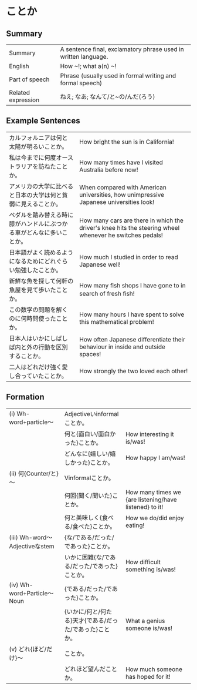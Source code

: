 # ことか

## Summary

<table><tr>   <td>Summary</td>   <td>A sentence final, exclamatory phrase used in written language.</td></tr><tr>   <td>English</td>   <td>How ~!; what a(n) ~!</td></tr><tr>   <td>Part of speech</td>   <td>Phrase (usually used in formal writing and formal speech)</td></tr><tr>   <td>Related expression</td>   <td>ねえ; なあ; なんて/と~の/んだ(ろう)</td></tr></table>

## Example Sentences

<table><tr>   <td>カルフォルニアは何と太陽が明るいことか。</td>   <td>How bright the sun is in California!</td></tr><tr>   <td>私は今までに何度オーストラリアを訪ねたことか。</td>   <td>How many times have I visited Australia before now!</td></tr><tr>   <td>アメリカの大学に比べると日本の大学は何と貧弱に見えることか。</td>   <td>When compared with American universities, how unimpressive Japanese universities look!</td></tr><tr>   <td>ペダルを踏み替える時に膝がハンドルにぶつかる車がどんなに多いことか。</td>   <td>How many cars are there in which the driver's knee hits the steering wheel whenever he switches pedals!</td></tr><tr>   <td>日本語がよく読めるようになるためにどれぐらい勉強したことか。</td>   <td>How much I studied in order to read Japanese well!</td></tr><tr>   <td>新鮮な魚を探して何軒の魚屋を見て歩いたことか。</td>   <td>How many ﬁsh shops I have gone to in search of fresh ﬁsh!</td></tr><tr>   <td>この数学の問題を解くのに何時問使ったことか。</td>   <td>How many hours I have spent to solve this mathematical problem!</td></tr><tr>   <td>日本人はいかにしばしば内と外の行動を区別することか。</td>   <td>How often Japanese differentiate their behaviour in inside and outside spaces!</td></tr><tr>   <td>二人はどれだけ強く愛し合っていたことか。</td>   <td>How strongly the two loved each other!</td></tr></table>

## Formation

<table class="table"><tbody><tr class="tr head"><td class="td"><span class="numbers">(i)</span> <span class="bold">Wh-word+particle～</span></td><td class="td"><span>Adjectiveいinformal</span><span class="concept">ことか</span><span>。</span></td><td class="td"></td></tr><tr class="tr"><td class="td"></td><td class="td"><span>何と{面白い/面白かった}</span><span class="concept">ことか</span><span>。</span></td><td class="td"><span>How interesting it is/was!</span></td></tr><tr class="tr"><td class="td"></td><td class="td"><span>どんなに{嬉しい/嬉しかった}</span><span class="concept">ことか</span><span>。</span></td><td class="td"><span>How happy I am/was!</span></td></tr><tr class="tr head"><td class="td"><span class="numbers">(ii)</span> <span class="bold">何{Counter/と}～</span></td><td class="td"><span>Vinformal</span><span class="concept">ことか</span><span>。</span></td><td class="td"></td></tr><tr class="tr"><td class="td"></td><td class="td"><span>何回{聞く/聞いた}</span><span class="concept">ことか</span><span>。</span></td><td class="td"><span>How many times we {are listening/have listened} to it!</span></td></tr><tr class="tr"><td class="td"></td><td class="td"><span>何と美味しく{食べる/食べた}</span><span class="concept">ことか</span><span>。</span></td><td class="td"><span>How we do/did enjoy eating!</span></td></tr><tr class="tr head"><td class="td"><span class="numbers">(iii)</span> <span class="bold">Wh-word～Adjectiveなstem</span></td><td class="td"><span>{な/である/だった/であった}</span><span class="concept">ことか</span><span>。</span></td><td class="td"></td></tr><tr class="tr"><td class="td"></td><td class="td"><span>いかに困難{な/である/だった/であった}</span><span class="concept">ことか</span><span>。</span></td><td class="td"><span>How difficult something is/was!</span></td></tr><tr class="tr head"><td class="td"><span class="numbers">(iv)</span> <span class="bold">Wh-word+Particle～Noun</span></td><td class="td"><span>{である/だった/であった}</span><span class="concept">ことか</span><span>。</span></td><td class="td"></td></tr><tr class="tr"><td class="td"></td><td class="td"><span>{いかに/何と/何たる}天才{である/だった/であった}</span><span class="concept">ことか</span><span>。</span></td><td class="td"><span>What a genius someone is/was!</span></td></tr><tr class="tr head"><td class="td"><span class="numbers">(v)</span> <span class="bold">どれ{ほど/だけ}～</span></td><td class="td"><span class="concept">ことか</span><span>。</span></td><td class="td"></td></tr><tr class="tr"><td class="td"></td><td class="td"><span>どれほど望んだ</span><span class="concept">ことか</span><span>。</span></td><td class="td"><span>How much someone has hoped for it!</span></td></tr></tbody></table>

